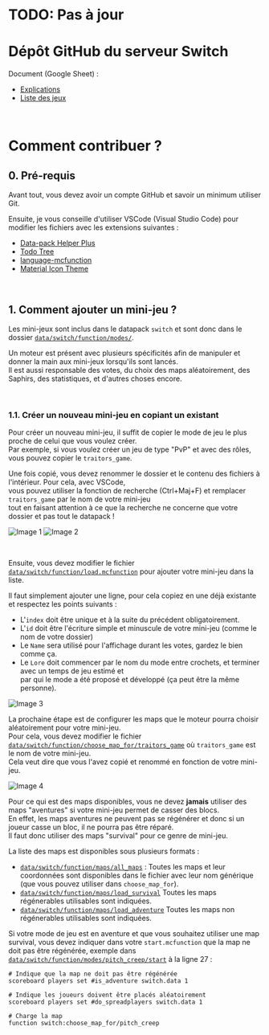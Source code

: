 
# TODO: Pas à jour

# Dépôt GitHub du serveur Switch

Document (Google Sheet) :
- [Explications](https://docs.google.com/spreadsheets/d/1p8txd9e-WH-t7zdegMFMGXVKa1qQa2WFIVKO3CeP65c/edit#gid=2076353036)
- [Liste des jeux](https://docs.google.com/spreadsheets/d/1p8txd9e-WH-t7zdegMFMGXVKa1qQa2WFIVKO3CeP65c/edit#gid=919232064)

<br>

# Comment contribuer ?

## 0. Pré-requis
Avant tout, vous devez avoir un compte GitHub et savoir un minimum utiliser Git.

Ensuite, je vous conseille d'utiliser VSCode (Visual Studio Code) pour modifier les fichiers avec les extensions suivantes :
- [Data-pack Helper Plus](https://marketplace.visualstudio.com/items?itemName=SPGoding.datapack-language-server)
- [Todo Tree](https://marketplace.visualstudio.com/items?itemName=Gruntfuggly.todo-tree)
- [language-mcfunction](https://marketplace.visualstudio.com/items?itemName=arcensoth.language-mcfunction)
- [Material Icon Theme](https://marketplace.visualstudio.com/items?itemName=PKief.material-icon-theme)

<br>

## 1. Comment ajouter un mini-jeu ?
Les mini-jeux sont inclus dans le datapack `switch` et sont donc dans le dossier [`data/switch/function/modes/`](switch/data/switch/function/load.mcfunction).

Un moteur est présent avec plusieurs spécificités afin de manipuler et donner la main aux mini-jeux lorsqu'ils sont lancés.
<br>Il est aussi responsable des votes, du choix des maps aléatoirement, des Saphirs, des statistiques, et d'autres choses encore.

<br>

### 1.1. Créer un nouveau mini-jeu en copiant un existant
Pour créer un nouveau mini-jeu, il suffit de copier le mode de jeu le plus proche de celui que vous voulez créer.
<br>Par exemple, si vous voulez créer un jeu de type "PvP" et avec des rôles, vous pouvez copier le `traitors_game`.

Une fois copié, vous devez renommer le dossier et le contenu des fichiers à l'intérieur. Pour cela, avec VSCode,
<br>vous pouvez utiliser la fonction de recherche (Ctrl+Maj+F) et remplacer `traitors_game` par le nom de votre mini-jeu
<br>tout en faisant attention à ce que la recherche ne concerne que votre dossier et pas tout le datapack !

![Image 1](https://cdn.discordapp.com/attachments/1117933012986900560/1118193949992034404/image_1.png)
![Image 2](https://cdn.discordapp.com/attachments/1117933012986900560/1118193950654738513/image_2.png)

<br>

Ensuite, vous devez modifier le fichier [`data/switch/function/load.mcfunction`](switch/data/switch/function/load.mcfunction) pour ajouter votre mini-jeu dans la liste.

Il faut simplement ajouter une ligne, pour cela copiez en une déjà existante et respectez les points suivants :
- L'`index` doit être unique et à la suite du précédent obligatoirement.
- L'`id` doit être l'écriture simple et minuscule de votre mini-jeu (comme le nom de votre dossier)
- Le `Name` sera utilisé pour l'affichage durant les votes, gardez le bien comme ça.
- Le `Lore` doit commencer par le nom du mode entre crochets, et terminer avec un temps de jeu estimé et
<br>par qui le mode a été proposé et développé (ça peut être la même personne).

![Image 3](https://cdn.discordapp.com/attachments/826544632338448436/1118233017996017707/image.png)

La prochaine étape est de configurer les maps que le moteur pourra choisir aléatoirement pour votre mini-jeu.
<br>Pour cela, vous devez modifier le fichier [`data/switch/function/choose_map_for/traitors_game`](switch/data/switch/function/choose_map_for/traitors_game.mcfunction) où `traitors_game` est le nom de votre mini-jeu.
<br>Cela veut dire que vous l'avez copié et renommé en fonction de votre mini-jeu.

![Image 4](https://cdn.discordapp.com/attachments/1117933012986900560/1118193951539732621/image_4.png)

Pour ce qui est des maps disponibles, vous ne devez **jamais** utiliser des maps "aventures" si votre mini-jeu permet de casser des blocs.
<br>En effet, les maps aventures ne peuvent pas se régénérer et donc si un joueur casse un bloc, il ne pourra pas être réparé.
<br>Il faut donc utiliser des maps "survival" pour ce genre de mini-jeu.

La liste des maps est disponibles sous plusieurs formats :
- [`data/switch/function/maps/all_maps`](switch/data/switch/function/maps/all_maps.mcfunction) : Toutes les maps et leur coordonnées sont disponibles dans le fichier avec leur nom générique (que vous pouvez utiliser dans `choose_map_for`).
- [`data/switch/function/maps/load_survival`](switch/data/switch/function/maps/load_survival.mcfunction) Toutes les maps régénerables utilisables sont indiquées.
- [`data/switch/function/maps/load_adventure`](switch/data/switch/function/maps/load_adventure.mcfunction) Toutes les maps non régénerables utilisables sont indiquées.

Si votre mode de jeu est en aventure et que vous souhaitez utiliser une map survival, vous devez indiquer dans votre `start.mcfunction` que la map ne doit pas être régénérée, exemple dans [`data/switch/function/modes/pitch_creep/start`](switch/data/switch/function/modes/pitch_creep/start.mcfunction) à la ligne 27 :
```mcfunction
# Indique que la map ne doit pas être régénérée
scoreboard players set #is_adventure switch.data 1

# Indique les joueurs doivent être placés aléatoirement
scoreboard players set #do_spreadplayers switch.data 1

# Charge la map
function switch:choose_map_for/pitch_creep
```

